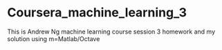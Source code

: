# Coursera_machine_learning_3
This is Andrew Ng machine learning course session 3 homework and my solution using m=Matlab/Octave
